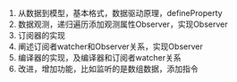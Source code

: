 1. 从数据到模型，基本格式，数据驱动原理，defineProperty 
2. 数据观测，递归遍历添加观测属性Observer，实现Observer
3. 订阅器的实现
4. 阐述订阅者watcher和Observer关系，实现Observer
5. 编译器的实现，及编译器和订阅者watcher关系
6. 改进，增加功能，比如监听的是数组数据，添加指令